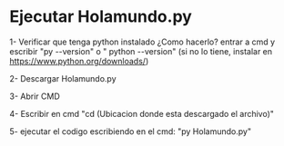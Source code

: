 # Ejecutar Holamundo.py

1- Verificar que tenga python instalado ¿Como hacerlo? entrar a cmd y escribir "py --version" o " python --version" (si no lo tiene, instalar en https://www.python.org/downloads/)

2- Descargar Holamundo.py

3- Abrir CMD

4- Escribir en cmd "cd (Ubicacion donde esta descargado  el archivo)"

5- ejecutar el codigo escribiendo en el cmd: "py Holamundo.py"
